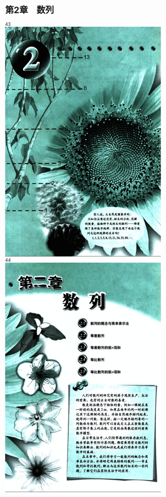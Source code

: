 # 第2章　数列

43
![43](../../book/人教版高中数学A版必修5/人教版高中数学A版必修5_43.png)
44
![44](../../book/人教版高中数学A版必修5/人教版高中数学A版必修5_44.png)
